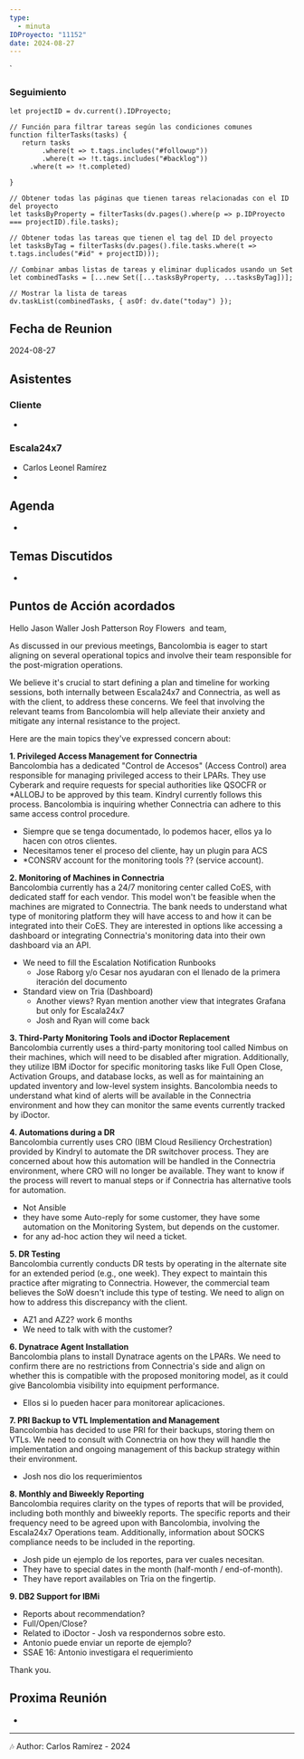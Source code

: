 ```yaml
---
type:
  - minuta
IDProyecto: "11152"
date: 2024-08-27
---
```

`

### Seguimiento

```dataviewjs
let projectID = dv.current().IDProyecto;

// Función para filtrar tareas según las condiciones comunes
function filterTasks(tasks) {
   return tasks
        .where(t => t.tags.includes("#followup"))
        .where(t => !t.tags.includes("#backlog"))
     .where(t => !t.completed)
        
}

// Obtener todas las páginas que tienen tareas relacionadas con el ID del proyecto
let tasksByProperty = filterTasks(dv.pages().where(p => p.IDProyecto === projectID).file.tasks);

// Obtener todas las tareas que tienen el tag del ID del proyecto
let tasksByTag = filterTasks(dv.pages().file.tasks.where(t => t.tags.includes("#id" + projectID)));

// Combinar ambas listas de tareas y eliminar duplicados usando un Set
let combinedTasks = [...new Set([...tasksByProperty, ...tasksByTag])];

// Mostrar la lista de tareas
dv.taskList(combinedTasks, { asOf: dv.date("today") });
 ```
## Fecha de Reunion
2024-08-27

## Asistentes

### Cliente
* 
### Escala24x7
- Carlos Leonel Ramírez
-  

## Agenda
* 
## Temas Discutidos
*  

## Puntos de Acción acordados


Hello Jason Waller Josh Patterson Roy Flowers  and team,

  
As discussed in our previous meetings, Bancolombia is eager to start aligning on several operational topics and involve their team responsible for the post-migration operations.  
  

We believe it's crucial to start defining a plan and timeline for working sessions, both internally between Escala24x7 and Connectria, as well as with the client, to address these concerns. We feel that involving the relevant teams from Bancolombia will help alleviate their anxiety and mitigate any internal resistance to the project.  
  

Here are the main topics they've expressed concern about:  


**1. Privileged Access Management for Connectria**  
Bancolombia has a dedicated "Control de Accesos" (Access Control) area responsible for managing privileged access to their LPARs. They use Cyberark and require requests for special authorities like QSOCFR or *ALLOBJ to be approved by this team. Kindryl currently follows this process. Bancolombia is inquiring whether Connectria can adhere to this same access control procedure.  

- Siempre que se tenga documentado, lo podemos hacer, ellos ya lo hacen con otros clientes.
- Necesitamos tener el proceso del cliente, hay un plugin para ACS
- *CONSRV account for the monitoring tools ?? (service account). 


**2. Monitoring of Machines in Connectria**  
Bancolombia currently has a 24/7 monitoring center called CoES, with dedicated staff for each vendor. This model won't be feasible when the machines are migrated to Connectria. The bank needs to understand what type of monitoring platform they will have access to and how it can be integrated into their CoES. They are interested in options like accessing a dashboard or integrating Connectria's monitoring data into their own dashboard via an API.  


- We need to fill the Escalation Notification Runbooks
	- Jose Raborg y/o Cesar nos ayudaran con el llenado de la primera iteración del documento
- Standard view on Tria (Dashboard)
	- Another views? Ryan mention another view that integrates Grafana but only for Escala24x7
	- Josh and Ryan will come back 
  
**3. Third-Party Monitoring Tools and iDoctor Replacement**  
Bancolombia currently uses a third-party monitoring tool called Nimbus on their machines, which will need to be disabled after migration. Additionally, they utilize IBM iDoctor for specific monitoring tasks like Full Open Close, Activation Groups, and database locks, as well as for maintaining an updated inventory and low-level system insights. Bancolombia needs to understand what kind of alerts will be available in the Connectria environment and how they can monitor the same events currently tracked by iDoctor.  


  
**4. Automations during a DR**  
Bancolombia currently uses CRO (IBM Cloud Resiliency Orchestration) provided by Kindryl to automate the DR switchover process. They are concerned about how this automation will be handled in the Connectria environment, where CRO will no longer be available. They want to know if the process will revert to manual steps or if Connectria has alternative tools for automation.  

- Not Ansible 
- they have some Auto-reply for some customer, they have some automation on the Monitoring System, but depends on the customer.
- for any ad-hoc action they wil need a ticket.


**5. DR Testing**  
Bancolombia currently conducts DR tests by operating in the alternate site for an extended period (e.g., one week). They expect to maintain this practice after migrating to Connectria. However, the commercial team believes the SoW doesn't include this type of testing. We need to align on how to address this discrepancy with the client.  

- AZ1 and AZ2? work 6 months
- We need to talk with with the customer?

  
**6. Dynatrace Agent Installation**  
Bancolombia plans to install Dynatrace agents on the LPARs. We need to confirm there are no restrictions from Connectria's side and align on whether this is compatible with the proposed monitoring model, as it could give Bancolombia visibility into equipment performance.  

- Ellos si lo pueden hacer para monitorear aplicaciones.

**7. PRI Backup to VTL Implementation and Management**  
Bancolombia has decided to use PRI for their backups, storing them on VTLs. We need to consult with Connectria on how they will handle the implementation and ongoing management of this backup strategy within their environment.  

- Josh nos dio los requerimientos

**8. Monthly and Biweekly Reporting**  
Bancolombia requires clarity on the types of reports that will be provided, including both monthly and biweekly reports. The specific reports and their frequency need to be agreed upon with Bancolombia, involving the Escala24x7 Operations team. Additionally, information about SOCKS compliance needs to be included in the reporting.  

- Josh pide un ejemplo de los reportes, para ver cuales necesitan.
- They have to special dates in the month (half-month / end-of-month).
- They have report availables on Tria on the fingertip.


**9. DB2 Support for IBMi**
- Reports about recommendation?
- Full/Open/Close?
- Related to iDoctor - Josh va respondernos sobre esto.
- Antonio puede enviar un reporte de ejemplo?
- SSAE 16: Antonio investigara el requerimiento


Thank you.



## Proxima Reunión
*   

---
🎶
Author: Carlos Ramírez - 2024
